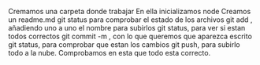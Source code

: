 Cremamos una carpeta donde trabajar
En ella inicializamos node
Creamos un readme.md
git status para comprobar el estado de los archivos
git add , añadiendo uno a uno el nombre para subirlos
git status, para ver si estan todos correctos
git commit -m , con lo que queremos que aparezca escrito 
git status, para comprobar que estan los cambios
git push, para subirlo todo a la nube.
Comprobamos en esta que todo esta correcto.